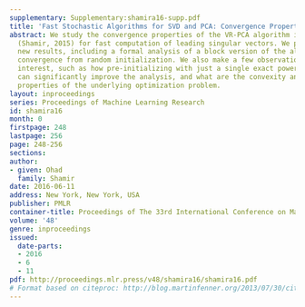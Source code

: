 ```yaml
---
supplementary: Supplementary:shamira16-supp.pdf
title: 'Fast Stochastic Algorithms for SVD and PCA: Convergence Properties and Convexity'
abstract: We study the convergence properties of the VR-PCA algorithm introduced by
  (Shamir, 2015) for fast computation of leading singular vectors. We prove several
  new results, including a formal analysis of a block version of the algorithm, and
  convergence from random initialization. We also make a few observations of independent
  interest, such as how pre-initializing with just a single exact power iteration
  can significantly improve the analysis, and what are the convexity and non-convexity
  properties of the underlying optimization problem.
layout: inproceedings
series: Proceedings of Machine Learning Research
id: shamira16
month: 0
firstpage: 248
lastpage: 256
page: 248-256
sections: 
author:
- given: Ohad
  family: Shamir
date: 2016-06-11
address: New York, New York, USA
publisher: PMLR
container-title: Proceedings of The 33rd International Conference on Machine Learning
volume: '48'
genre: inproceedings
issued:
  date-parts:
  - 2016
  - 6
  - 11
pdf: http://proceedings.mlr.press/v48/shamira16/shamira16.pdf
# Format based on citeproc: http://blog.martinfenner.org/2013/07/30/citeproc-yaml-for-bibliographies/
---
```

